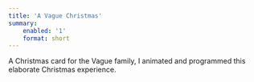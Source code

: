 ```yaml
---
title: 'A Vague Christmas'
summary:
    enabled: '1'
    format: short
---
```


<p>A Christmas card for the Vague family, I animated and programmed this elaborate Christmas experience.
</p>